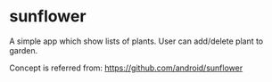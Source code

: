 # sunflower

A simple app which show lists of plants. User can add/delete plant to garden.

Concept is referred from: https://github.com/android/sunflower
